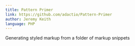 ```yaml
---
title: Pattern Primer
link: https://github.com/adactio/Pattern-Primer
author: Jeremy Keith
language: PHP
---
```


Generating styled markup from a folder of markup snippets
